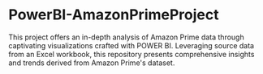 # PowerBI-AmazonPrimeProject
This project offers an in-depth analysis of Amazon Prime data through captivating visualizations crafted with POWER BI. Leveraging source data from an Excel workbook, this repository presents comprehensive insights and trends derived from Amazon Prime's dataset.
